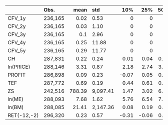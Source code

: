 |             | Obs.    |   mean | std      |   10% |   25% |   50% |   75% |    90% |
|:------------|:--------|-------:|:---------|------:|------:|------:|------:|-------:|
| CFV_1y      | 236,165 |   0.02 | 0.53     |  0    |  0    |  0    |  0    |   0    |
| CFV_2y      | 236,165 |   0.03 | 1.10     |  0    |  0    |  0    |  0    |   0    |
| CFV_3y      | 236,165 |   0.1  | 2.96     |  0    |  0    |  0    |  0    |   0.01 |
| CFV_4y      | 236,165 |   0.25 | 11.88    |  0    |  0    |  0    |  0    |   0.01 |
| CFV_5y      | 236,165 |   0.29 | 11.77    |  0    |  0    |  0    |  0    |   0.01 |
| CH          | 287,831 |   0.22 | 0.24     |  0.01 |  0.04 |  0.13 |  0.34 |   0.6  |
| ln(PRICE)   | 288,146 |   3.31 | 0.87     |  2.18 |  2.74 |  3.33 |  3.87 |   4.33 |
| PROFIT      | 286,898 |   0.09 | 0.23     | -0.07 |  0.05 |  0.11 |  0.17 |   0.24 |
| TEF         | 287,772 |   0.69 | 0.19     |  0.44 |  0.61 |  0.73 |  0.82 |   0.88 |
| ZS          | 242,516 | 788.39 | 9,097.41 |  1.47 |  3.02 |  6.14 | 22.33 | 281.95 |
| ln(ME)      | 288,093 |   7.68 | 1.62     |  5.76 |  6.54 |  7.54 |  8.69 |   9.83 |
| ln(BM)      | 288,085 |  21.41 | 2,147.36 |  0.08 |  0.19 |  0.35 |  0.61 |   0.93 |
| RET(-12,-2) | 296,320 |   0.23 | 0.57     | -0.31 | -0.06 |  0.17 |  0.44 |   0.8  |